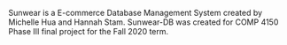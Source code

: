 Sunwear is a E-commerce Database Management System created by Michelle Hua and Hannah Stam.
Sunwear-DB was created for COMP 4150 Phase III final project for the Fall 2020 term.
